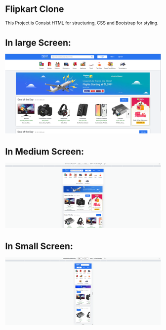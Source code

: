 
# Flipkart Clone

This Project is Consist HTML for structuring, CSS and Bootstrap for styling.

# In large Screen:

![App Screenshot](image1.png)

# In Medium Screen:
![App Screenshot](image2.png)

# In Small Screen:
![App Screenshot](image3.png)


